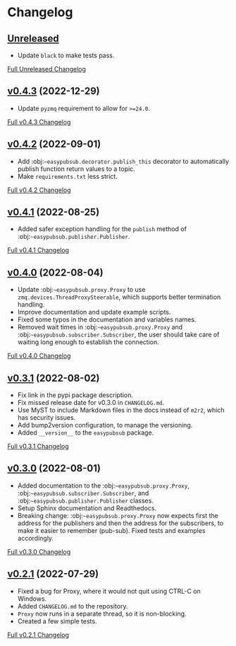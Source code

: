 # Changelog

## [Unreleased](https://github.com/matpompili/easypubsub/tree/main)

-   Update `black` to make tests pass.

[Full Unreleased Changelog](https://github.com/matpompili/easypubsub/compare/v0.4.3...main)

## [v0.4.3](https://github.com/matpompili/easypubsub/tree/main) (2022-12-29)

-   Update `pyzmq` requirement to allow for `>=24.0`.

[Full v0.4.3 Changelog](https://github.com/matpompili/easypubsub/compare/v0.4.2...v0.4.3)

## [v0.4.2](https://github.com/matpompili/easypubsub/tree/v0.4.2) (2022-09-01)

-   Add :obj:`~easypubsub.decorator.publish_this` decorator to automatically publish function return values to a topic.
-   Make `requirements.txt` less strict.

[Full v0.4.2 Changelog](https://github.com/matpompili/easypubsub/compare/v0.4.1...v0.4.2)

## [v0.4.1](https://github.com/matpompili/easypubsub/tree/v0.4.1) (2022-08-25)

-   Added safer exception handling for the `publish` method of :obj:`~easypubsub.publisher.Publisher`.

[Full v0.4.1 Changelog](https://github.com/matpompili/easypubsub/compare/v0.4.0...v0.4.1)

## [v0.4.0](https://github.com/matpompili/easypubsub/tree/v0.4.0) (2022-08-04)

-   Update :obj:`~easypubsub.proxy.Proxy` to use `zmq.devices.ThreadProxySteerable`, which supports better termination handling.
-   Improve documentation and update example scripts.
-   Fixed some typos in the documentation and variables names.
-   Removed wait times in :obj:`~easypubsub.proxy.Proxy` and :obj:`~easypubsub.subscriber.Subscriber`, the user should take care of waiting long enough to establish the connection.

[Full v0.4.0 Changelog](https://github.com/matpompili/easypubsub/compare/v0.3.1...v0.4.0)

## [v0.3.1](https://github.com/matpompili/easypubsub/tree/v0.3.1) (2022-08-02)

-   Fix link in the pypi package description.
-   Fix missed release date for v0.3.0 in `CHANGELOG.md`.
-   Use MyST to include Markdown files in the docs instead of `m2r2`, which has security issues.
-   Add bump2version configuration, to manage the versioning.
-   Added `__version__` to the `easypubsub` package.

[Full v0.3.1 Changelog](https://github.com/matpompili/easypubsub/compare/v0.3.0...v0.3.1)

## [v0.3.0](https://github.com/matpompili/easypubsub/tree/v0.3.0) (2022-08-01)

-   Added documentation to the :obj:`~easypubsub.proxy.Proxy`, :obj:`~easypubsub.subscriber.Subscriber`, and :obj:`~easypubsub.publisher.Publisher` classes.
-   Setup Sphinx documentation and Readthedocs.
-   Breaking change: :obj:`~easypubsub.proxy.Proxy` now expects first the address for the publishers and then the address for the subscribers, to make it easier to remember (pub-sub). Fixed tests and examples accordingly.

[Full v0.3.0 Changelog](https://github.com/matpompili/easypubsub/compare/v0.2.1...v0.3.0)

## [v0.2.1](https://github.com/matpompili/easypubsub/tree/v0.2.1) (2022-07-29)

-   Fixed a bug for Proxy, where it would not quit using CTRL-C on Windows.
-   Added `CHANGELOG.md` to the repository.
-   `Proxy` now runs in a separate thread, so it is non-blocking.
-   Created a few simple tests.

[Full v0.2.1 Changelog](https://github.com/matpompili/easypubsub/compare/v0.2.0...v0.2.1)
